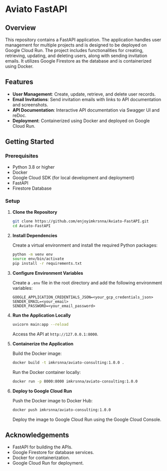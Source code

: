 # Aviato FastAPI

## Overview

This repository contains a FastAPI application. The application handles user management for multiple projects and is designed to be deployed on Google Cloud Run. The project includes functionalities for creating, retrieving, updating, and deleting users, along with sending invitation emails. It utilizes Google Firestore as the database and is containerized using Docker.

## Features

- **User Management**: Create, update, retrieve, and delete user records.
- **Email Invitations**: Send invitation emails with links to API documentation and screenshots.
- **API Documentation**: Interactive API documentation via Swagger UI and reDoc.
- **Deployment**: Containerized using Docker and deployed on Google Cloud Run.

## Getting Started

### Prerequisites

- Python 3.8 or higher
- Docker
- Google Cloud SDK (for local development and deployment)
- FastAPI
- Firestore Database

### Setup

1. **Clone the Repository**

    ```bash
    git clone https://github.com/enjoyimkrsnna/Aviato-FastAPI.git
    cd Aviato-FastAPI
    ```

2. **Install Dependencies**

    Create a virtual environment and install the required Python packages:

    ```bash
    python -m venv env
    source env/bin/activate
    pip install -r requirements.txt
    ```

3. **Configure Environment Variables**

    Create a `.env` file in the root directory and add the following environment variables:

    ```env
    GOOGLE_APPLICATION_CREDENTIALS_JSON=<your_gcp_credentials_json>
    SENDER_EMAIL=<your_email>
    SENDER_PASSWORD=<your_email_password>
    ```

4. **Run the Application Locally**

    ```bash
    uvicorn main:app --reload
    ```

    Access the API at `http://127.0.0.1:8000`.

5. **Containerize the Application**

    Build the Docker image:

    ```bash
    docker build -t imkrsnna/aviato-consulting:1.0.0 .
    ```

    Run the Docker container locally:

    ```bash
    docker run -p 8000:8000 imkrsnna/aviato-consulting:1.0.0
    ```

6. **Deploy to Google Cloud Run**

    Push the Docker image to Docker Hub:

    ```bash
    docker push imkrsnna/aviato-consulting:1.0.0
    ```

    Deploy the image to Google Cloud Run using the Google Cloud Console.

## Acknowledgements

- FastAPI for building the APIs.
- Google Firestore for database services.
- Docker for containerization.
- Google Cloud Run for deployment.

